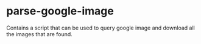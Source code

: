 # parse-google-image
Contains a script that can be used to query google image and download all the images that are found.

